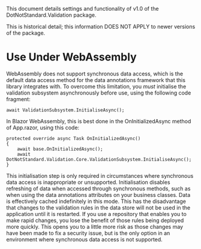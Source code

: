 This document details settings and functionality of v1.0 of the DotNotStandard.Validation package.

This is historical detail; this information DOES NOT APPLY to newer versions of the package.

# Use Under WebAssembly
WebAssembly does not support synchronous data access, which is the default data access method for the data annotations framework that this library integrates with. 
To overcome this limitation, you *must* initialise the validation subsystem asynchronously before use, using the following code fragment:

```
await ValidationSubsystem.InitialiseAsync();
```

In Blazor WebAssembly, this is best done in the OnInitializedAsync method of App.razor, using this code:

```
protected override async Task OnInitializedAsync()
{
    await base.OnInitializedAsync();
    await DotNotStandard.Validation.Core.ValidationSubsystem.InitialiseAsync();
}
```

This initialisation step is only required in circumstances where synchronous data access is inappropriate or unsupported. 
Initialisation disables refreshing of data when accessed through synchronous methods, such as when using the data annotations attributes on your business classes. 
Data is effectively cached indefinitely in this mode. This has the disadvantage that changes to the validation rules in the data store will not be used in the application until it is restarted. 
If you use a repository that enables you to make rapid changes, you lose the benefit of those rules being deployed more quickly. 
This opens you to a little more risk as those changes may have been made to fix a security issue, but is the only option in an environment where synchronous data access is not supported.
